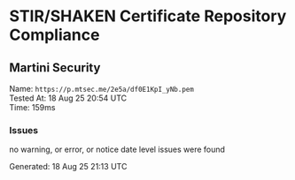 # STIR/SHAKEN Certificate Repository Compliance

## Martini Security

Name: `https://p.mtsec.me/2e5a/df0E1KpI_yNb.pem`\
Tested At: 18 Aug 25 20:54 UTC\
Time: 159ms

### Issues

no warning, or error, or notice date level issues were found

Generated: 18 Aug 25 21:13 UTC